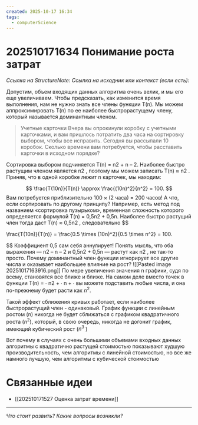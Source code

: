 ```yaml
---
created: 2025-10-17 16:34
tags:
  - computerScience
---
```

# 202510171634 Понимание роста затрат

*Ссылка на StructureNote:*
*Ссылка на исходник или контекст (если есть):* 

Допустим, объем входящих данных алгоритма очень велик, и мы его еще увеличиваем. Чтобы предсказать, как изменится время выполнения, нам не нужно знать все члены функции T(n). Мы можем аппроксимировать T(n) по ее наиболее быстрорастущему члену, который называется доминантным членом.

> Учетные карточки Вчера вы опрокинули коробку с учетными карточками, и вам пришлось потратить два часа на сортировку выбором, чтобы все исправить. Сегодня вы рассыпали 10 коробок. Сколько времени вам потребуется, чтобы расставить карточки в исходном порядке?

Cортировка выбором подчиняется T(n) =  n2 + n – 2. Наиболее быстро растущим членом является n2 , поэтому мы можем записать T(n) ≈ n2 . Приняв, что в одной коробке лежит n карточек, мы находим:

$$
\frac{T(10n)}{T(n)} \approx \frac{(10n)^2}{n^2} = 100.
$$ Вам потребуется приблизительно 100 × (2 часа) = 200 часов! А что, если сортировать по другому принципу? Например, есть метод под названием «сортировка пузырьком», временная сложность которого определяется формулой T(n) = 0,5n2 + 0,5n. Наиболее быстро растущий член тогда даст T(n) ≈ 0,5n2 , следовательно
$$

\frac{T(10n)}{T(n)} = \frac{0.5 \times (10n)^2}{0.5 \times n^2} = 100.

$$
Коэффициент 0,5 сам себя аннулирует! Понять мысль, что оба выражения — n2 – n – 2 и 0,5n2 + 0,5n — растут как n2 , не так-то просто. Почему доминантный член функции игнорирует все другие числа и оказывает наибольшее влияние на рост?
![[Pasted image 20251017163916.png]]
По мере увеличения значения n графики, судя по всему, становятся все ближе и ближе. На самом деле вместо точек в функции T(n) = ∙ n2 + ∙ n + ∙ вы можете подставить любые числа, и она по-прежнему будет расти как $n^2$.

Такой эффект сближения кривых работает, если наиболее быстрорастущий член - одинаковый. График функции с линейным ростом (n) никогда не будет сближаться с графиком квадратичного роста ($n^2$), который, в свою очередь, никогда не догонит график, имеющий кубический рост ($n^3$ )

Вот почему в случаях с очень большими объемами входных данных алгоритмы с квадратично растущей стоимостью показывают худшую производительность, чем алгоритмы с линейной стоимостью, но все же намного лучшую, чем алгоритмы с кубической стоимостью
# Связанные идеи
- [[202510171527 Оценка затрат времени]] 
---

*Что стоит развить? Какие вопросы возникли?*
